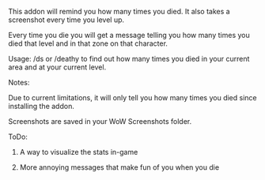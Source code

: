 This addon will remind you how many times you died. It also takes a screenshot every time you level up.

 

Every time you die you will get a message telling you how many times you died that level and in that zone on that character. 

 

Usage: /ds or /deathy to find out how many times you died in your current area and at your current level.

 

 

Notes:

Due to current limitations, it will only tell you how many times you died since installing the addon.

Screenshots are saved in your WoW Screenshots folder.

  

ToDo:

1) A way to visualize the stats in-game

2) More annoying messages that make fun of you when you die